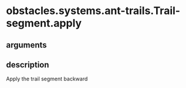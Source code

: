 # obstacles.systems.ant-trails.Trail-segment.apply

## arguments



## description

Apply the trail segment backward